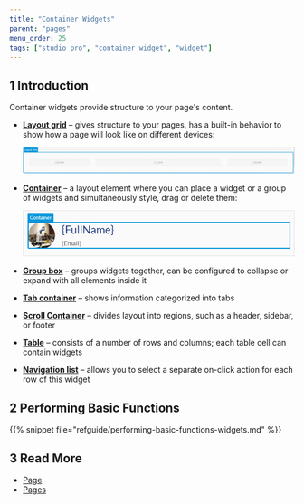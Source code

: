 ```yaml
---
title: "Container Widgets"
parent: "pages"
menu_order: 25
tags: ["studio pro", "container widget", "widget"]
---
```


## 1 Introduction

Container widgets provide structure to your page's content.

* [**Layout grid**](layout-grid) – gives structure to your pages, has a built-in behavior to show how a page will look like on different devices:

    ![Layout Grid Example](attachments/common-widgets/layout-grid-example.png)

* [**Container**](container) – a layout element where you can place a widget or a group of widgets and simultaneously style, drag or delete them:

    ![Container Example](attachments/common-widgets/container-example.png)

* [**Group box**](group-box) – groups widgets together, can be configured to collapse or expand with all elements inside it

* [**Tab container**](tab-container) – shows information categorized into tabs

* [**Scroll Container**](scroll-container) – divides layout into regions, such as a header, sidebar, or footer

* [**Table**](table) – consists of a number of rows and columns; each table cell can contain widgets

*   [**Navigation list**](navigation-list) – allows you to select a separate on-click action for each row of this widget

## 2 Performing Basic Functions

{{% snippet file="refguide/performing-basic-functions-widgets.md" %}}

## 3 Read More

* [Page](page)
* [Pages](pages)